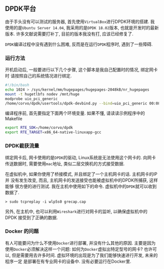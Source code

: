 

## DPDK平台

  由于手头没有可以测试的服务器, 首先使用`VirtualBox`进行DPDK环境的搭建.
我使用的是`Ubuntu Server 14.04`, 我采用的是`DPDK 18.02`版本, 也就是开发时的最新
版本. 许多文献说需要打补丁, 目前的版本我没有打, 应该已经修复了.

  `DPDK`编译过程中没有遇到什么困难, 反而是在运行`DPDK`程序时, 遇到了一些障碍.

### 运行方法

  开机启动后, 一般要进行以下几个步骤, 这个脚本是我自己配置时的情况, 绑定网卡时
请按照自己的系统情况进行绑定.

```bash
#!/bin/bash
echo 1024 > /sys/kernel/mm/hugepages/hugepages-2048kB/nr_hugepages
mount -t hugetlbfs nodev /mnt/huge
modprobe uio_pci_generic
/home/corvo/dpdk/usertools/dpdk-devbind.py --bind=uio_pci_generic 00:08.0
```

编译程序前, 首先要指定下面两个环境变量. 如果不懂, 请读读示例程序中的Makefile

```bash
export RTE_SDK=/home/corvo/dpdk
export RTE_TARGET=x86_64-native-linuxapp-gcc
```

### DPDK截获流量

绑定网卡后, 网卡使用的是`DPDK`的驱动, Linux系统是无法使用这个网卡的. 向网卡
传送数据时, 需要使用`mac`地址, 类似二层交换机的方式接受数据.

在虚拟机中, 如果你使用了桥接模式, 并且绑定了一个主机网卡的话. 主机网卡的IP并
没有发生改变, 而且, 主机网卡的发送接受也能被虚拟机中的DPDK所捕获, 这样能够
很方便的进行测试. 我在主机中使用如下的命令. 虚拟机中的`DPDK`就可以收到数据了.

```
> sudo tcpreplay -i wlp5s0 grecap.cap
```

另外, 在主机中, 也可以利用`Wireshark`进行对网卡的监听, 以确保虚拟机中的DPDK
接受到了正确的数据.

### Docker 的问题

  有人可能要问为什么不使用`Docker`进行部署, 并没有什么其他的原因. 主要是因为
使用`Docker`必须解决这样一个问题: 如何为`Docker`虚拟出特定型号的网卡? 也许可以,
但是需要用去许多时间. 虚拟环境的出现是为了我们能够快速进行开发, 未来的程序一定
是部署在有专业网卡的设备中. 没有必要运行在Docker里.



[1]: https://plvision.eu/deploying-intel-dpdk-in-oracle-virtualbox/
[2]: http://sysight.com/index.php?qa=4&qa_1=dpdk%E5%9C%A8virtualbox%E4%B8%AD%E5%AE%89%E8%A3%85%E6%B5%8B%E8%AF%95
